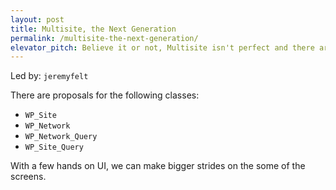 ```yaml
---
layout: post
title: Multisite, the Next Generation
permalink: /multisite-the-next-generation/
elevator_pitch: Believe it or not, Multisite isn't perfect and there are some improvements we can make for the future
---
```


Led by: `jeremyfelt`

There are proposals for the following classes:

* `WP_Site`
* `WP_Network`
* `WP_Network_Query`
* `WP_Site_Query`

With a few hands on UI, we can make bigger strides on the some of the screens.